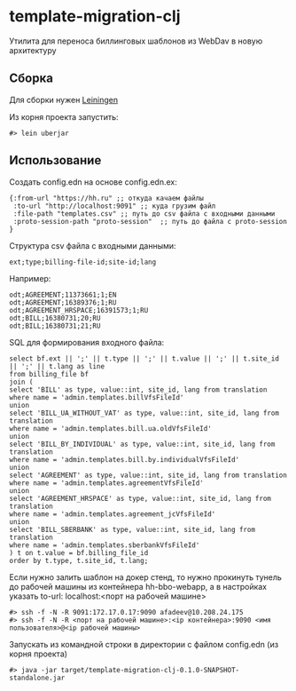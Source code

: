# template-migration-clj

Утилита для переноса биллинговых шаблонов из WebDav в новую архитектуру

## Cборка

Для сборки нужен [Leiningen](http://leiningen.org/)

Из корня проекта запустить:

```
#> lein uberjar
```

## Использование

Создать config.edn на основе config.edn.ex:

```
{:from-url "https://hh.ru" ;; откуда качаем файлы
 :to-url "http://localhost:9091" ;; куда грузим файл
 :file-path "templates.csv" ;; путь до csv файла с входными данными
 :proto-session-path "proto-session"  ;; путь до файла с proto-session
}
```

Структура csv файла с входными данными:
```
ext;type;billing-file-id;site-id;lang
```
Например:
```
odt;AGREEMENT;11373661;1;EN
odt;AGREEMENT;16389376;1;RU
odt;AGREEMENT_HRSPACE;16391573;1;RU
odt;BILL;16380731;20;RU
odt;BILL;16380731;21;RU
```

SQL для формирования входного файла:
```
select bf.ext || ';' || t.type || ';' || t.value || ';' || t.site_id || ';' || t.lang as line
from billing_file bf
join (
select 'BILL' as type, value::int, site_id, lang from translation 
where name = 'admin.templates.billVfsFileId'
union
select 'BILL_UA_WITHOUT_VAT' as type, value::int, site_id, lang from translation 
where name = 'admin.templates.bill.ua.oldVfsFileId'
union
select 'BILL_BY_INDIVIDUAL' as type, value::int, site_id, lang from translation 
where name = 'admin.templates.bill.by.individualVfsFileId'
union
select 'AGREEMENT' as type, value::int, site_id, lang from translation 
where name = 'admin.templates.agreementVfsFileId'
union
select 'AGREEMENT_HRSPACE' as type, value::int, site_id, lang from translation 
where name = 'admin.templates.agreement_jcVfsFileId'
union
select 'BILL_SBERBANK' as type, value::int, site_id, lang from translation 
where name = 'admin.templates.sberbankVfsFileId'
) t on t.value = bf.billing_file_id
order by t.type, t.site_id, t.lang;
```

Если нужно залить шаблон на докер стенд, то нужно прокинуть тунель до рабочей машины из контейнера hh-bbo-webapp, а в настройках указать to-url: localhost:<порт на рабочей машине>
```
#> ssh -f -N -R 9091:172.17.0.17:9090 afadeev@10.208.24.175
#> ssh -f -N -R <порт на рабочей машине>:<ip контейнера>:9090 <имя пользователя>@<ip рабочей машины>
```

Запускать из командной строки в директории с файлом config.edn (из корня проекта)
```
#> java -jar target/template-migration-clj-0.1.0-SNAPSHOT-standalone.jar
```

